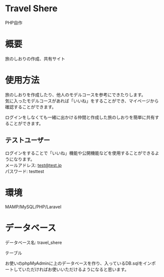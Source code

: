 # Travel Shere
PHP自作

# 概要
旅のしおりの作成、共有サイト

# 使用方法
旅のしおりを作成したり、他人のモデルコースを参考にできたりします。  
気に入ったモデルコースがあれば「いいね」をすることができ、マイページから確認することができます。  

ログインをしなくても一緒に出かける仲間と作成した旅のしおりを簡単に共有することができます。  


## テストユーザー
ログインをすることで「いいね」機能や公開機能などを使用することができるようになります。  
メールアドレス: test@test.jp  
パスワード: testtest  

# 環境
MAMP/MySQL/PHP/Laravel


# データベース
データベース名: travel_shere

テーブル

お使いのphpMyAdminに上のデータベースを作り、入っているDB.sqlをインポートしていただければお使いいただけるようになると思います。
